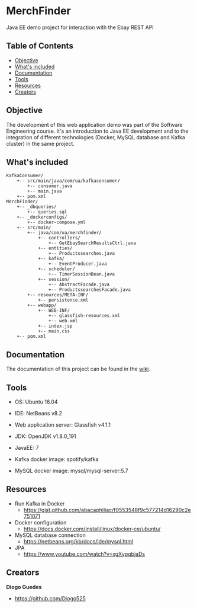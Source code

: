 # MerchFinder
Java EE demo project for interaction with the Ebay REST API

## Table of Contents
- [Objective](#objective)
- [What's included](#whats-included)
- [Documentation](#documentation)
- [Tools](#tools)
- [Resources](#resources)
- [Creators](#creators)

## Objective
The development of this web application demo was part of the Software Engineering course. It's an introduction to Java EE development and to the integration of different technologies (Docker, MySQL database and Kafka cluster) in the same project.

## What's included
```
KafkaConsumer/
    +-- src/main/java/com/ua/kafkaconsumer/
        +-- consumer.java
        +-- main.java
    +-- pom.xml
MerchFinder/
    +-- _dbqueries/
        +-- queries.sql
    +-- _dockerconfigs/
        +-- docker-compose.yml
    +-- src/main/
        +-- java/com/ua/merchfinder/
            +-- controllers/
                +-- GetEbaySearchResultsCtrl.java
            +-- entities/
                +-- Productssearches.java
            +-- kafka/
                +-- EventProducer.java
            +-- scheduler/
                +-- TimerSessionBean.java
            +-- session/
                +-- AbstractFacade.java
                +-- ProductssearchesFacade.java
        +-- resources/META-INF/
            +-- persistence.xml
        +-- webapp/
            +-- WEB-INF/
                +-- glassfish-resources.xml
                +-- web.xml
            +-- index.jsp
            +-- main.css
    +-- pom.xml
```

## Documentation

The documentation of this project can be found in the [wiki](https://github.com/Diogo525/MerchFinder/wiki).

## Tools

 - OS: Ubuntu 16.04

 - IDE: NetBeans v8.2

 - Web application server: Glassfish v4.1.1

 - JDK: OpenJDK v1.8.0_191

 - JavaEE: 7

 - Kafka docker image: spotify/kafka
 
 - MySQL docker image: mysql/mysql-server:5.7


## Resources

 - Run Kafka in Docker
      - https://gist.github.com/abacaphiliac/f0553548f9c577214d16290c2e751071
 - Docker configuration
      - https://docs.docker.com/install/linux/docker-ce/ubuntu/
 - MySQL database connection 
      - https://netbeans.org/kb/docs/ide/mysql.html
 - JPA
      - https://www.youtube.com/watch?v=xgXypqbjaDs
      
## Creators

**Diogo Guedes**

- <https://github.com/Diogo525>

 
